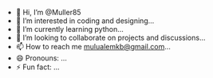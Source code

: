 - 👋 Hi, I’m @Muller85
- 👀 I’m interested in coding and designing...
- 🌱 I’m currently learning python...
- 💞️ I’m looking to collaborate on projects and discussions...
- 📫 How to reach me mulualemkb@gmail.com...
- 😄 Pronouns: ...
- ⚡ Fun fact: ...

<!---
Muller85/Muller85 is a ✨ special ✨ repository because its `README.md` (this file) appears on your GitHub profile.
You can click the Preview link to take a look at your changes.
--->
